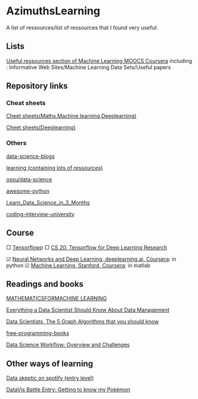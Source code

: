 # AzimuthsLearning

A list of ressources/list of ressources that I found very useful:

## Lists
[Useful ressources section of Machine Learning MOOCS Coursera](https://www.coursera.org/learn/machine-learning/resources/NrY2G)
including : Informative Web Sites/Machine Learning Data Sets/Useful papers
 
## Repository links

### Cheat sheets 
[Cheet sheets(Maths,Machine learning,Deeplearning)](https://github.com/afshinea/stanford-cs-229-machine-learning?fbclid=IwAR0UvmdWFmvk9UarO6Lpx6kXGqwpnEJ9KwySLtGDVeNnyCd82l8bideaUDc)

[Cheet sheets(Deeplearning)](https://github.com/afshinea/stanford-cs-230-deep-learning/blob/master/en/super-cheatsheet-deep-learning.pdf)

### Others 
[data-science-blogs](https://github.com/rushter/data-science-blogs?fbclid=IwAR2rjw3Q2hCLJHLVt3jN685t38O6PpRP3ckPysa2FKCtfNjgEM-fMS-k1yQ)

[learning (containing lots of ressources)](https://github.com/amitness/learning)

[ossu/data-science](https://github.com/ossu/data-science#curriculum)

[awesome-python](https://github.com/vinta/awesome-python)

[Learn_Data_Science_in_3_Months](https://github.com/llSourcell/Learn_Data_Science_in_3_Months)

[coding-interview-university](https://github.com/jwasham/coding-interview-university)

## Course
□ [Tensorflow](https://developers.google.com/machine-learning/crash-course/)p
□ [CS 20: Tensorflow for Deep Learning Research](http://web.stanford.edu/class/cs20si/syllabus.html)
 
☑ [Neural Networks and Deep Learning, deeplearning.ai, Coursera](https://www.coursera.org/learn/neural-networks-deep-learning/home/welcome): in python
☑ [Machine Learning, Stanford, Coursera](https://www.coursera.org/learn/machine-learning/home/welcome): in matlab

## Readings and books 
[MATHEMATICSFORMACHINE LEARNING](https://mml-book.github.io/book/mml-book.pdf)

[Everything a Data Scientist Should Know About Data Management](https://towardsdatascience.com/everything-a-data-scientist-should-know-about-data-management-6877788c6a42)

[Data Scientists, The 5 Graph Algorithms that you should know](https://towardsdatascience.com/data-scientists-the-five-graph-algorithms-that-you-should-know-30f454fa5513)

[free-programming-books](https://github.com/EbookFoundation/free-programming-books)

[Data Science Workflow: Overview and Challenges](https://cacm.acm.org/blogs/blog-cacm/169199-data-science-workflow-overview-and-challenges/fulltext)


## Other ways of learning
[Data skeptic on spotify (entry level)](https://open.spotify.com/show/1BZN7H3ikovSejhwQTzNm4)

[DataVis Battle Entry: Getting to know my Pokémon](https://towardsdatascience.com/reddit-datavis-entry-getting-to-know-my-pok%C3%A9mon-e0bcf4b4b803)
